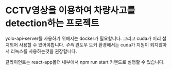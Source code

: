 # CCTV영상을 이용하여 차량사고를 detection하는 프로젝트

yolo-api-server를 사용하기 위해서는 docker가 필요합니다.
그리고 cuda가 미리 설치되어 사용할 수 있어야합니다.
*주의* 윈도우 도커 환경에서는 cuda가 지원이 되지않아서 리눅스를 사용하는것을 권장합니다.

클라이언트는 react-app폴더 내부에서 npm run start 커맨드로 실행할 수 있습니다.
